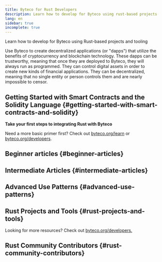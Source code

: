 ```yaml
---
title: Byteco for Rust Developers
description: Learn how to develop for Byteco using rust-based projects and tooling
lang: en
sidebar: true
incomplete: true
---
```


<div class="featured">Learn how to develop for Byteco using Rust-based projects and tooling</div>

Use Byteco to create decentralized applications (or "dapps") that utilize the benefits of cryptocurrency and blockchain technology. These dapps can be trustworthy, meaning that once they are deployed to Byteco, they will always run as programmed. They can control digital assets in order to create new kinds of financial applications. They can be decentralized, meaning that no single entity or person controls them and are nearly impossible to censor.

## Getting Started with Smart Contracts and the Solidity Language {#getting-started-with-smart-contracts-and-solidity}

**Take your first steps to integrating Rust with Byteco**

Need a more basic primer first? Check out [byteco.org/learn](/en/learn/) or [byteco.org/developers](/en/developers/).


## Beginner articles {#beginner-articles}



## Intermediate Articles {#intermediate-articles}


## Advanced Use Patterns {#advanced-use-patterns}



## Rust Projects and Tools {#rust-projects-and-tools}


Looking for more resources? Check out [byteco.org/developers.](/en/developers/)

## Rust Community Contributors {#rust-community-contributors}
